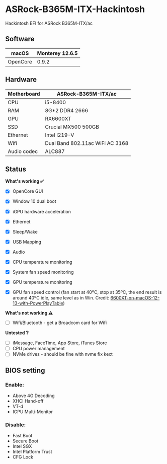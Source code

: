 # ASRock-B365M-ITX-Hackintosh
Hackintosh EFI for ASRock B365M-ITX/ac
## Software
|  macOS     |Monterey 12.6.5   |
| ------------- |-------------| 
|OpenCore    |  0.9.2  | 



## Hardware
| Motherboard   |ASRock-B365M-ITX/ac   |
| ------------- |-------------| 
|CPU    | i5-8400  | 
|RAM    | 8G*2 DDR4 2666  | 
|GPU    | RX6600XT  | 
|SSD    |   Crucial MX500 500GB       |
|Ethernet    | Intel I219-V  | 
|Wifi   | Dual Band 802.11ac WiFi AC 3168 | 
|Audio codec   | ALC887  | 


## Status

<summary><strong>What's working ✅</strong></summary>

- [x] OpenCore GUI
- [x] Window 10 dual boot
- [x] iGPU hardware acceleration
- [x] Ethernet
- [x] Sleep/Wake
- [x] USB Mapping
- [x] Audio
- [x] CPU temperature monitoring
- [x] System fan speed monitoring
- [x] GPU temperature monitoring
- [x] GPU fan speed control (fan start at 40ºC, stop at 35ºC, the end result is around 40ºC idle, same level as in Win. Credit: [6600XT-on-macOS-12-13-with-PowerPlayTable](https://github.com/perez987/6600XT-on-macOS-12-13-with-PowerPlayTable))


<summary><strong>What's not working ⚠️</strong></summary>



- [ ] Wifi/Bluetooth - get a Broadcom card for Wifi




<summary><strong>Untested ❔</strong></summary>


- [ ] iMessage, FaceTime, App Store, iTunes Store
- [ ] CPU power management
- [ ] NVMe drives - should be fine with nvme fix kext

## BIOS setting
### Enable:
* Above 4G Decoding
* XHCI Hand-off
* VT-d
* IGPU Multi-Monitor

### Disable:
* Fast Boot
* Secure Boot
* Intel SGX
* Intel Platform Trust
* CFG Lock
